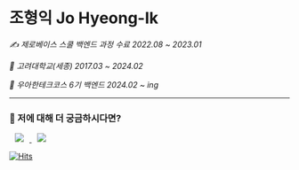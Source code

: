 # 조형익 Jo Hyeong-Ik 

_✍️ 제로베이스 스쿨 백엔드 과정 수료 2022.08 ~ 2023.01_

_🏫 고려대학교(세종) 2017.03 ~ 2024.02_

_🏫 우아한테크코스 6기 백엔드 2024.02 ~ ing_

---

###  💭 저에 대해 더 궁금하시다면?
<a href="https://velog.io/@ikjo39/">
    <img 
        src="https://img.shields.io/badge/Velog-11B48A?style=flat-square&logo=Vimeo&logoColor=white&link=https://velog.io/@ikjo39"
        style="height : auto; margin-left : 10px; margin-right : 10px;"/>
</a>
<a href="https://www.instagram.com/h._ik._/">
    <img 
        src="https://img.shields.io/badge/instagram-E4405F?style=flat-square&logo=instagram&logoColor=white&link=https://www.instagram.com/h._ik._/"
        style="height : auto; margin-left : 10px; margin-right : 10px;"/>
</a>

[![Hits](https://hits.seeyoufarm.com/api/count/incr/badge.svg?url=https%3A%2F%2Fgithub.com%2FOhzzi&count_bg=%2379C83D&title_bg=%23555555&icon=&icon_color=%23E7E7E7&title=hits&edge_flat=false)](https://hits.seeyoufarm.com)
